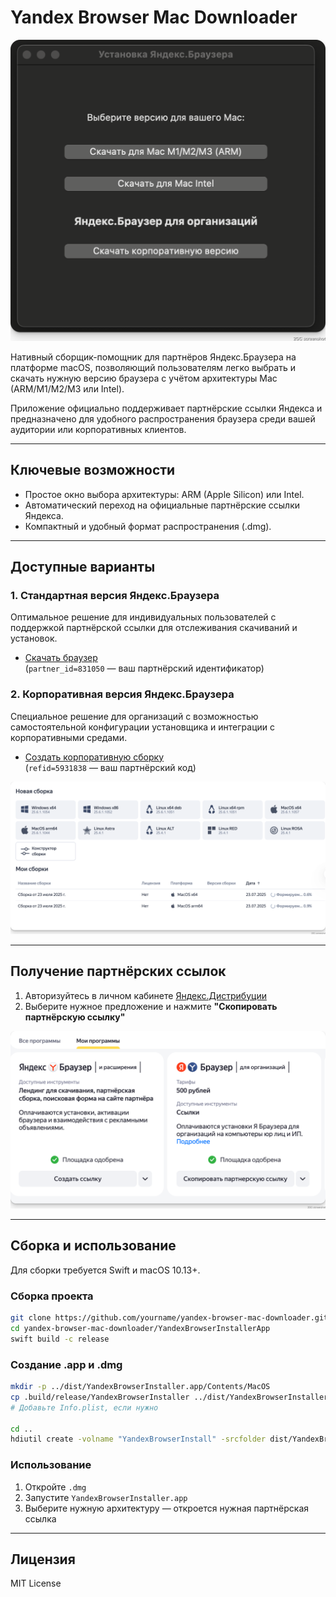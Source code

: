 # Yandex Browser Mac Downloader

![Скриншот приложения](assets/pic.png)

Нативный сборщик-помощник для партнёров Яндекс.Браузера на платформе macOS, позволяющий пользователям легко выбрать и скачать нужную версию браузера с учётом архитектуры Mac (ARM/M1/M2/M3 или Intel).

Приложение официально поддерживает партнёрские ссылки Яндекса и предназначено для удобного распространения браузера среди вашей аудитории или корпоративных клиентов.

---

## Ключевые возможности

- Простое окно выбора архитектуры: ARM (Apple Silicon) или Intel.
- Автоматический переход на официальные партнёрские ссылки Яндекса.
- Компактный и удобный формат распространения (.dmg).

---

## Доступные варианты

### 1. Стандартная версия Яндекс.Браузера

Оптимальное решение для индивидуальных пользователей с поддержкой партнёрской ссылки для отслеживания скачиваний и установок.

- [Скачать браузер](https://browser.yandex.ru/download?partner_id=831050&banerid=1312898233)  
  (`partner_id=831050` — ваш партнёрский идентификатор)

### 2. Корпоративная версия Яндекс.Браузера

Специальное решение для организаций с возможностью самостоятельной конфигурации установщика и интеграции с корпоративными средами.

- [Создать корпоративную сборку](https://browser.yandex.ru/corp/builds?refid=5931838)  
  (`refid=5931838` — ваш партнёрский код)

![Скриншот корпоративной сборки](assets/corp.png)

---

## Получение партнёрских ссылок

1. Авторизуйтесь в личном кабинете [Яндекс.Дистрибуции](https://distribution.yandex.ru/v2/cpa/offers)
2. Выберите нужное предложение и нажмите **"Скопировать партнёрскую ссылку"**

![Скриншот личного кабинета](assets/lk.png)

---

## Сборка и использование

Для сборки требуется Swift и macOS 10.13+.

### Сборка проекта

```sh
git clone https://github.com/yourname/yandex-browser-mac-downloader.git
cd yandex-browser-mac-downloader/YandexBrowserInstallerApp
swift build -c release
````

### Создание .app и .dmg

```sh
mkdir -p ../dist/YandexBrowserInstaller.app/Contents/MacOS
cp .build/release/YandexBrowserInstaller ../dist/YandexBrowserInstaller.app/Contents/MacOS/
# Добавьте Info.plist, если нужно

cd ..
hdiutil create -volname "YandexBrowserInstall" -srcfolder dist/YandexBrowserInstaller.app -ov -format UDZO dist/YandexBrowserInstall.dmg
```

### Использование

1. Откройте `.dmg`
2. Запустите `YandexBrowserInstaller.app`
3. Выберите нужную архитектуру — откроется нужная партнёрская ссылка

---

## Лицензия

MIT License
